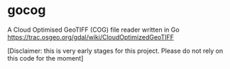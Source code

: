 # gocog
A Cloud Optimised GeoTIFF (COG) file reader written in Go
https://trac.osgeo.org/gdal/wiki/CloudOptimizedGeoTIFF

[Disclaimer: this is very early stages for this project. Please do not rely on this code for the moment]
